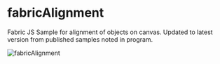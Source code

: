 # fabricAlignment
Fabric JS Sample for alignment of objects on canvas.  Updated to latest version from published samples noted in program.

![fabricAlignment](https://user-images.githubusercontent.com/5783243/141393010-4bde79b1-cbb3-4fc5-814a-c0bc3aad17e3.PNG)
